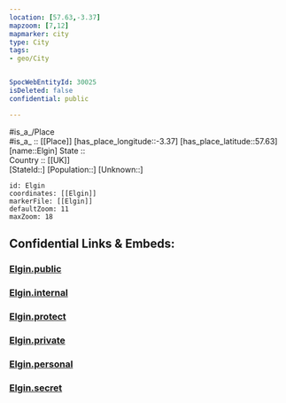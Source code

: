 ```yaml
---
location: [57.63,-3.37] 
mapzoom: [7,12] 
mapmarker: city 
type: City
tags:
- geo/City


SpocWebEntityId: 30025
isDeleted: false
confidential: public

---
```

#is_a_/Place  
#is_a_ :: [[Place]] 
[has_place_longitude::-3.37] 
[has_place_latitude::57.63] 
[name::Elgin] 
State ::  
Country :: [[UK]]  
[StateId::] 
[Population::] 
[Unknown::] 


```leaflet
id: Elgin
coordinates: [[Elgin]] 
markerFile: [[Elgin]] 
defaultZoom: 11 
maxZoom: 18
```


## Confidential Links & Embeds: 

### [Elgin.public](/_public/\Earth\Continent\Europe\Europe~North\UK\Scotland\counties~Scotland\Moray\cities~MorayElgin.public.md) 

### [Elgin.internal](/_internal/\Earth\Continent\Europe\Europe~North\UK\Scotland\counties~Scotland\Moray\cities~MorayElgin.internal.md) 

### [Elgin.protect](/_protect/\Earth\Continent\Europe\Europe~North\UK\Scotland\counties~Scotland\Moray\cities~MorayElgin.protect.md) 

### [Elgin.private](/_private/\Earth\Continent\Europe\Europe~North\UK\Scotland\counties~Scotland\Moray\cities~MorayElgin.private.md) 

### [Elgin.personal](/_personal/\Earth\Continent\Europe\Europe~North\UK\Scotland\counties~Scotland\Moray\cities~MorayElgin.personal.md) 

### [Elgin.secret](/_secret/\Earth\Continent\Europe\Europe~North\UK\Scotland\counties~Scotland\Moray\cities~MorayElgin.secret.md)

